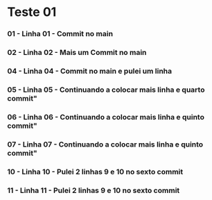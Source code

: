 # Teste 01

### 01 - Linha 01 - Commit no main
### 02 - Linha 02 - Mais um Commit no main

### 04 - Linha 04 - Commit no main e pulei um linha
### 05 - Linha 05 - Continuando a colocar mais linha e quarto commit"
### 06 - Linha 06 - Continuando a colocar mais linha e quinto commit"
### 07 - Linha 07 - Continuando a colocar mais linha e quinto commit"


### 10 - Linha 10 - Pulei 2 linhas 9 e 10 no sexto commit
### 11 - Linha 11 - Pulei 2 linhas 9 e 10 no sexto commit
